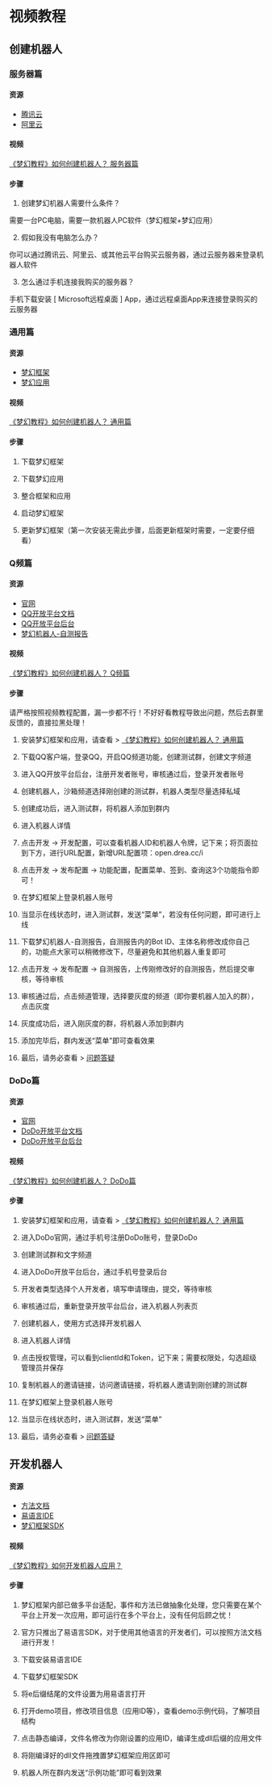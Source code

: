 # 视频教程

## 创建机器人


### 服务器篇

#### 资源

- [腾讯云](https://cloud.tencent.com/act)
- [阿里云](https://www.aliyun.com/activity)

#### 视频

[《梦幻教程》如何创建机器人？ 服务器篇](https://www.bilibili.com/video/BV1bY4y1x7w3?p=1)

#### 步骤

1. 创建梦幻机器人需要什么条件？

需要一台PC电脑，需要一款机器人PC软件（梦幻框架+梦幻应用）

2. 假如我没有电脑怎么办？

你可以通过腾讯云、阿里云、或其他云平台购买云服务器，通过云服务器来登录机器人软件

3. 怎么通过手机连接我购买的服务器？

手机下载安装 [ Microsoft远程桌面 ] App，通过远程桌面App来连接登录购买的云服务器


### 通用篇

#### 资源

- [梦幻框架](https://open.drea.cc/51)
- [梦幻应用](https://open.drea.cc/6)

#### 视频

[《梦幻教程》如何创建机器人？ 通用篇](https://www.bilibili.com/video/BV1bY4y1x7w3?p=2)

#### 步骤

1. 下载梦幻框架

<!--

2. 下载语音组件（仅用于QQ平台，没有语音需求时也可以不安装）

-->

2. 下载梦幻应用

3. 整合框架和应用

4. 启动梦幻框架

5. 更新梦幻框架（第一次安装无需此步骤，后面更新框架时需要，一定要仔细看）

<!--

### QQ篇

#### 资源

- [官网](https://im.qq.com/)

#### 视频

[《梦幻教程》如何创建机器人？ QQ篇](https://www.bilibili.com/video/BV1bY4y1x7w3?p=3)

#### 步骤

1. 安装梦幻框架和应用，请查看 > [《梦幻教程》如何创建机器人？ 通用篇](#通用篇)

2. 下载QQ客户端

3. 注册并登录QQ小号，记住账号和密码

4. QQ小号加入到测试群

5. 在梦幻框架上登录QQ小号

6. 当显示在线状态时，进入测试群，发送“菜单”

7. 最后，请务必查看 > [问题答疑](../app/qa.md)

#### 答疑

***启动时卡住不动怎么办？***

框架启动时由于网络原因有时会比较慢，请耐心等待一会，若启动后卡住不动，可尝试在控制台内按回车键，或关闭程序等一会再次启动，重复几次，定可解决问题！

***密码登录和二维码登录选哪个？***

首次登录时，推荐使用二维码登录，否则会有验证码，需要自行抓包！

首次登录成功后，后续可使用密码登录，一般情况下就不需要验证码了！

***二维码登录遇到环境异常问题怎么办？***

遇到这种问题，大多是由于机器人QQ号是新号或QQ登录地变更导致。

1. 可以开启QQ设备锁，切换登录协议为`Android Phone`，登录时采用手机验证码登录！

2. 可以用在自己常用的网络内挂机器人，例如自家电脑，登录成功后，将整个框架打包，上传到无法登录的电脑上！

3. 可以尝试在目标电脑上安装官方QQ客户端登录机器人QQ，等挂一段时间稳定下来后，再次尝试登录框架进行扫码！如果还不行，就在QQ客户端上继续挂着，直到可以为止！

***密码登录时有验证码，如何抓包？***

1. 复制控制台中生成验证码链接

2. 打开浏览器，访问刚才的验证码链接

3. 按F12进入开发者模式，点开Network页签

4. 拖动页面中的验证码，完成校验

5. 观察Network页签，会发现检测到了一条请求

6. 点开请求，打开Response页签，会看到刚才生成的Ticket

7. 复制Ticket到控制台中，按回车即可

8. 如果看不懂，请使用二维码登录

***还是不会抓包怎么办？***

登录时，先选择二维码登录，后续再使用密码登录！

-->

### Q频篇

#### 资源

- [官网](https://im.qq.com/index)
- [QQ开放平台文档](https://bot.q.qq.com/wiki)
- [QQ开放平台后台](https://q.qq.com)
- [梦幻机器人-自测报告](https://open.drea.cc/101)

#### 视频

[《梦幻教程》如何创建机器人？ Q频篇](https://www.bilibili.com/video/BV1bY4y1x7w3?p=4)

#### 步骤

请严格按照视频教程配置，漏一步都不行！不好好看教程导致出问题，然后去群里反馈的，直接拉黑处理！

1. 安装梦幻框架和应用，请查看 > [《梦幻教程》如何创建机器人？ 通用篇](#通用篇)

2. 下载QQ客户端，登录QQ，开启QQ频道功能，创建测试群，创建文字频道

3. 进入QQ开放平台后台，注册开发者账号，审核通过后，登录开发者账号

4. 创建机器人，沙箱频道选择刚创建的测试群，机器人类型尽量选择私域

5. 创建成功后，进入测试群，将机器人添加到群内

6. 进入机器人详情

7. 点击开发 -> 开发配置，可以查看机器人ID和机器人令牌，记下来；将页面拉到下方，进行URL配置，新增URL配置项：open.drea.cc/i

8. 点击开发 -> 发布配置 -> 功能配置，配置菜单、签到、查询这3个功能指令即可！

9. 在梦幻框架上登录机器人账号

10. 当显示在线状态时，进入测试群，发送“菜单”，若没有任何问题，即可进行上线

11. 下载梦幻机器人-自测报告，自测报告内的Bot ID、主体名称修改成你自己的，功能点大家可以稍微修改下，尽量避免和其他机器人重复即可

12. 点击开发 -> 发布配置 -> 自测报告，上传刚修改好的自测报告，然后提交审核，等待审核

13. 审核通过后，点击频道管理，选择要灰度的频道（即你要机器人加入的群），点击灰度

14. 灰度成功后，进入刚灰度的群，将机器人添加到群内

15. 添加完毕后，群内发送“菜单”即可查看效果

16. 最后，请务必查看 > [问题答疑](../app/qa.md)


### DoDo篇

#### 资源

- [官网](https://www.imdodo.com)
- [DoDo开放平台文档](https://open.imdodo.com)
- [DoDo开放平台后台](https://doker.imdodo.com)

#### 视频

[《梦幻教程》如何创建机器人？ DoDo篇](https://www.bilibili.com/video/BV1bY4y1x7w3?p=5)

#### 步骤

1. 安装梦幻框架和应用，请查看 > [《梦幻教程》如何创建机器人？ 通用篇](#通用篇)

2. 进入DoDo官网，通过手机号注册DoDo账号，登录DoDo

3. 创建测试群和文字频道

4. 进入DoDo开放平台后台，通过手机号登录后台

5. 开发者类型选择个人开发者，填写申请理由，提交，等待审核

6. 审核通过后，重新登录开放平台后台，进入机器人列表页

7. 创建机器人，使用方式选择开发机器人

8. 进入机器人详情

9. 点击授权管理，可以看到clientId和Token，记下来；需要权限处，勾选超级管理员并保存

10. 复制机器人的邀请链接，访问邀请链接，将机器人邀请到刚创建的测试群

11. 在梦幻框架上登录机器人账号

12. 当显示在线状态时，进入测试群，发送“菜单”

13. 最后，请务必查看 > [问题答疑](../app/qa.md)


## 开发机器人

#### 资源

- [方法文档](./method.md)
- [易语言IDE](https://open.drea.cc/102)
- [梦幻框架SDK](https://open.drea.cc/56)

#### 视频

[《梦幻教程》如何开发机器人应用？ ](https://www.bilibili.com/video/BV1bY4y1x7w3?p=6)

#### 步骤

1. 梦幻框架内部已做多平台适配，事件和方法已做抽象化处理，您只需要在某个平台上开发一次应用，即可运行在多个平台上，没有任何后顾之忧！

2. 官方只推出了易语言SDK，对于使用其他语言的开发者们，可以按照方法文档进行开发！

3. 下载安装易语言IDE

4. 下载梦幻框架SDK

5. 将e后缀结尾的文件设置为用易语言打开

6. 打开demo项目，修改项目信息（应用ID等），查看demo示例代码，了解项目结构

7. 点击静态编译，文件名修改为你刚设置的应用ID，编译生成dll后缀的应用文件

8. 将刚编译好的dll文件拖拽置梦幻框架应用区即可

9. 机器人所在群内发送“示例功能”即可看到效果
